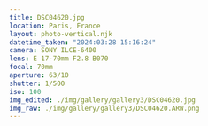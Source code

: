 ```yaml
---
title: DSC04620.jpg
location: Paris, France
layout: photo-vertical.njk
datetime_taken: "2024:03:28 15:16:24"
camera: SONY ILCE-6400
lens: E 17-70mm F2.8 B070
focal: 70mm
aperture: 63/10
shutter: 1/500
iso: 100
img_edited: ./img/gallery/gallery3/DSC04620.jpg
img_raw: ./img/gallery/gallery3/DSC04620.ARW.png
---
```

